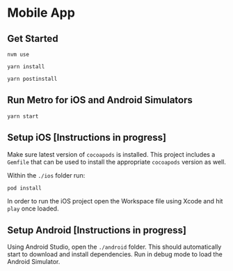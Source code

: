 Mobile App
=======

## Get Started

```
nvm use
```

```
yarn install
```

```
yarn postinstall
```

## Run Metro for iOS and Android Simulators

```
yarn start
```

## Setup iOS [Instructions in progress]

Make sure latest version of `cocoapods` is installed.
This project includes a `Gemfile` that can be used
to install the appropriate `cocoapods` version as well.

Within the `./ios` folder run:

```
pod install
```

In order to run the iOS project open the Workspace file using Xcode
and hit `play` once loaded.

## Setup Android [Instructions in progress]

Using Android Studio, open the `./android` folder.
This should automatically start to download and install dependencies.
Run in debug mode to load the Android Simulator.
